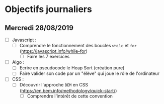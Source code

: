 # Objectifs journaliers

## Mercredi 28/08/2019


* [ ] Javascript :
  * [ ] Comprendre le fonctionnement des boucles `while` et `for` (https://javascript.info/while-for)
    * [ ] Faire les 7 exercices

* [ ] Algo : 
  * [ ] Ecrire en pseudocode le Heap Sort (création pure)
  * [ ] Faire valider son code par un "élève" qui joue le rôle de l'ordinateur

* [ ] CSS : 
  * [ ] Découvrir l'approche `BEM` en CSS (https://en.bem.info/methodology/quick-start/)
    * [ ] Comprendre l'intérêt de cette convention
